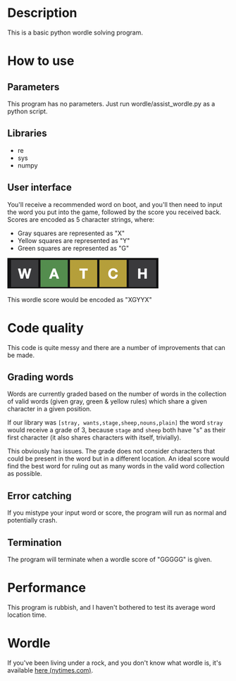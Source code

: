 # Description
This is a basic python wordle solving program.

# How to use

## Parameters
This program has no parameters. Just run wordle/assist_wordle.py as a python script.

## Libraries
- re
- sys
- numpy

## User interface
You'll receive a recommended word on boot, and you'll then need to input the word you put into the game, followed by the score you received back.
Scores are encoded as 5 character strings, where:

- Gray squares are represented as "X"
- Yellow squares are represented as "Y"
- Green squares are represented as "G"

![example of a wordle score: each character in the word WATCH is highlighted as Gray, Green, Yellow, Yellow, Gray](resources/wordle_example.png)

This wordle score would be encoded as "XGYYX"

# Code quality
This code is quite messy and there are a number of improvements that can be made.

## Grading words
Words are currently graded based on the number of words in the collection of valid words (given gray, green & yellow rules) which share a given character in a given position.

If our library was `[stray, wants,stage,sheep,nouns,plain]` the word `stray` would receive a grade of 3, because `stage` and `sheep` both have "s" as their first character (it also shares characters with itself, trivially).

This obviously has issues. The grade does not consider characters that could be present in the word but in a different location. 
An ideal score would find the best word for ruling out as many words in the valid word collection as possible.

## Error catching
If you mistype your input word or score, the program will run as normal and potentially crash.

## Termination
The program will terminate when a wordle score of "GGGGG" is given.

# Performance
This program is rubbish, and I haven't bothered to test its average word location time.

# Wordle
If you've been living under a rock, and you don't know what wordle is, it's available [here (nytimes.com)](https://www.nytimes.com/games/wordle/index.html).
